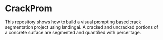 # CrackProm
This repository shows how to build a visual prompting based crack segmentation project using landingai. A cracked and uncracked portions of a concrete surface are segmented and quantified with percentage.
